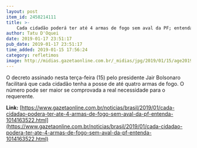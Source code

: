 ```yaml
---
layout: post
item_id: 2458214111
title: >-
    Cada cidadão poderá ter até 4 armas de fogo sem aval da PF; entenda
author: Tatu D'Oquei
date: 2019-01-17 23:51:17
pub_date: 2019-01-17 23:51:17
time_added: 2019-01-15 17:56:24
category: refletimos
image: http://midias.gazetaonline.com.br/_midias/jpg/2019/01/15/age20190115088-5958827.jpg
---
```


O decreto assinado nesta terça-feira (15) pelo presidente Jair Bolsonaro facilitará que cada cidadão tenha a posse de até quatro armas de fogo. O número pode ser maior se comprovada a real necessidade para o requerente.

**Link:** [https://www.gazetaonline.com.br/noticias/brasil/2019/01/cada-cidadao-podera-ter-ate-4-armas-de-fogo-sem-aval-da-pf-entenda-1014163522.html](https://www.gazetaonline.com.br/noticias/brasil/2019/01/cada-cidadao-podera-ter-ate-4-armas-de-fogo-sem-aval-da-pf-entenda-1014163522.html)

